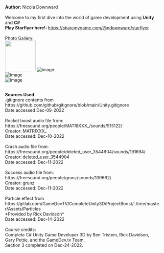 <b>Author:</b> Nicola Downward<br>
<br>
Welcome to my first dive into the world of game development using <b>Unity</b> and <b>C#</b><br>
<b>Play Starflyer here!:</b> https://sharemygame.com/@ndownward/starflyer
<br>
<br>
Photo Gallery:<br>
<img src="https://user-images.githubusercontent.com/88724148/209716573-a8dc9f84-8cc7-4b8c-914c-0afe64d0ca34.png" width="100">
![image](https://user-images.githubusercontent.com/88724148/209716762-bb4e040d-3ce0-42ae-8f0f-12a3785aaac2.png) <br>
![image](https://user-images.githubusercontent.com/88724148/209716690-ec0bebc9-6f98-4a50-aa28-acb43fa9f2c8.png) <br>
![image](https://user-images.githubusercontent.com/88724148/209717364-e3c54389-88dc-4ee3-84e3-f9d6206c9a06.png) <br>

<br>
<b>Sources Used </b>
<br>
.gitignore contents from https://github.com/github/gitignore/blob/main/Unity.gitignore<br>
Date accessed Dec-09-2022<br>
<br>
Rocket boost audio file from: https://freesound.org/people/MATRIXXX_/sounds/515122/ <br>
Creator: MATRIXXX_<br>
Date accessed: Dec-10-2022<br>
<br>
Crash audio file from: https://freesound.org/people/deleted_user_3544904/sounds/191694/ <br>
Creator: deleted_user_3544904 <br>
Date accessed: Dec-11-2022<br>
<br>
Success audio file from: https://freesound.org/people/grunz/sounds/109662/ <br>
Creator: grunz <br>
Date accessed: Dec-11-2022<br>
<br>
Particle effect from https://gitlab.com/GameDevTV/CompleteUnity3D/ProjectBoost/-/tree/master/Assets/Particles <br>
*Provided by Rick Davidson* <br>
Date accessed: Dec-14-2022 <br>
<br>
Course credits: <br>
Complete C# Unity Game Developer 3D by Ben Tristem, Rick Davidson, Gary Pettie, and the GameDev.tv Team. <br>
Section 3 completed on Dec-24-2022.
